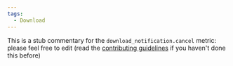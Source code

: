 ```yaml
---
tags:
  - Download
---
```


This is a stub commentary for the `download_notification.cancel` metric: please feel free to edit (read the
[contributing guidelines](https://github.com/mozilla/glean-annotations/blob/main/CONTRIBUTING.md)
if you haven't done this before)
